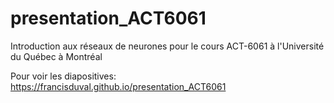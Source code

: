 # presentation_ACT6061

Introduction aux réseaux de neurones pour le cours ACT-6061 à l'Université du Québec à Montréal

Pour voir les diapositives: https://francisduval.github.io/presentation_ACT6061
